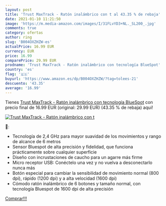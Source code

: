 ```yaml
---
layout: post
title: 'Trust MaxTrack - Ratón inalámbrico con t al 43.35 % de rebaja'
date: 2021-01-10 11:21:50
image: 'https://m.media-amazon.com/images/I/31FLvYD3+NL._SL200_.jpg'
comments: true
category: ofertas
author: ring
slug: 'B004OXZHZW-es'
actualPrice: 16.99 EUR
currency: EUR
price: 16.99
comparePrice: 29.99 EUR
prodname: 'Trust MaxTrack - Ratón inalámbrico con tecnología BlueSpot'
country: 'es'
flag: '🇪🇸'
buyurl: 'https://www.amazon.es/dp/B004OXZHZW/?tag=tolees-21'
descuento: '43.35'
average: '16.99'
---
```


Tienes [Trust MaxTrack - Ratón inalámbrico con tecnología BlueSpot](https://www.amazon.es/dp/B004OXZHZW/?tag=tolees-21) con precio final de  16.99 EUR (original: 29.99 EUR) (43.35 %  de rebaja) aqui!

[![Trust MaxTrack - Ratón inalámbrico con t](https://m.media-amazon.com/images/I/31FLvYD3+NL._SL200_.jpg)](https://www.amazon.es/dp/B004OXZHZW/?tag=tolees-21)

🔎:

- Tecnología de 2,4 GHz para mayor suavidad de los movimientos y rango de alcance de 6 metros
- Sensor Bluespot de alta precisión y fidelidad, que funciona prácticamente sobre cualquier superficie
- Diseño con incrustaciones de caucho para un agarre más firme
- Micro receptor USB: Conéctelo una vez y no vuelva a desconectarlo nunca más
- Botón especial para cambiar la sensibilidad de movimiento normal (800 dpi), rápido (1200 dpi) y a alta velocidad (1600 dpi)
- Cómodo ratón inalámbrico de 6 botones y tamaño normal, con tecnología Bluespot de 1600 dpi de alta precisión

[Comprar!!!](https://www.amazon.es/dp/B004OXZHZW/?tag=tolees-21)
